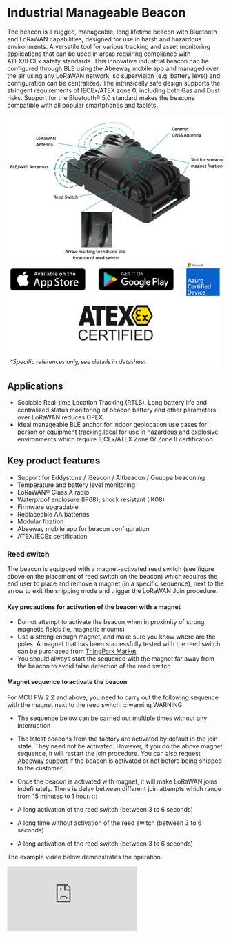 # Industrial Manageable Beacon

The beacon is a rugged, manageable, long lifetime beacon with Bluetooth and
LoRaWAN capabilities, designed for use in harsh and hazardous
environments. A versatile tool for various tracking and asset
monitoring applications that can be used in areas requiring
compliance with ATEX/IECEx safety standards. This innovative industrial beacon can be configured through BLE
using the Abeeway mobile app and managed over the air using
any LoRaWAN network, so supervision (e.g. battery level) and
configuration can be centralized. The intrinsically safe design
supports the stringent requirements of IECEx/ATEX zone 0,
including both Gas and Dust risks. Support for the Bluetooth®
5.0 standard makes the beacons compatible with all popular
smartphones and tablets.

![img](images/CompactTrackerPlacement.jpg)
![img](images/image_azure_certification.png)

## Applications
- Scalable Real-time Location Tracking (RTLS). Long battery life and centralized status monitoring of
beacon battery and other parameters over LoRaWAN reduces OPEX.
- Ideal manageable BLE anchor for indoor geolocation use cases for person or equipment tracking.Ideal
for use in hazardous and explosive environments which require IECEx/ATEX Zone 0/ Zone II certification.

## Key product features
- Support for Eddystone / iBeacon / Altbeacon / Quuppa beaconing
- Temperature and battery level monitoring
- LoRaWAN® Class A radio
- Waterproof enclosure (IP68); shock resistant (IK08)
- Firmware upgradable
- Replaceable AA batteries
- Modular fixation
- Abeeway mobile app for beacon configuration
- ATEX/IECEx certification

### Reed switch
The beacon is equipped with a magnet-activated reed switch (see figure above on the placement of reed switch on the beacon) which requires the end user to place and remove a magnet (in a specific sequence), next to the arrow to exit the shipping mode and trigger the LoRaWAN Join procedure.

#### Key precautions for activation of the beacon with a magnet
* Do not attempt to activate the beacon when in proximity of strong magnetic fields (ie, magnetic mounts)
* Use a strong enough magnet, and make sure you know where are the poles. A magnet that has been successfully tested with the reed switch can be purchased from [ThingPark Market](https://market.thingpark.com/abeeway-compact-tracker-magnets-reed-switch.html)
* You should always start the sequence with the magnet far away from the beacon to avoid false detection of the reed switch

#### Magnet sequence to activate the beacon
For MCU FW 2.2 and above, you need to carry out the following sequence with the magnet next to the reed switch:
:::warning WARNING
* The sequence below can be carried out multiple times without any interruption
* The latest beacons from the factory are activated by default in the join state. They need not be activated. However, if you do the above magnet sequence, it will restart the join procedure. You can also request [Abeeway support](../../troubleshooting-support/faq.md) if the beacon is activated or not before being shipped to the customer.
* Once the beacon is activated with magnet, it will make LoRaWAN joins indefinately. There is delay between different join attempts which range from 15 minutes to 1 hour.
:::

* A long activation of the reed switch (between 3 to 6 seconds)
* A long time without activation of the reed switch (between 3 to 6 seconds)
* A long activation of the reed switch (between 3 to 6 seconds)

The example video below demonstrates the operation.
<html><iframe type="text/html" frameborder="0" allowfullscreen="1" src="https://www.youtube.com/embed/2t8zI3cbfys?" height="150px" width="300px"/></html>

:::warning WARNING
* For more information on the battery lifetime of the beacon, visit [here](../abeeway-device-manager/abeeway-power-consumption-tool.md)
* For more information on beacon firmware documentation, visit [here](../../documentation-library/abeeway-trackers-documentation).
:::


### Standards and certifications

* LoRa Alliance: EU868, US915, AS923, AU915
* Radio: EC, FCC, IC, TELEC
* ATEX zone 0 (ordering option)
  - II 1G Ex ia IIC T4 Ga Ta -20 °C ... +40 °C
  - II 1D Ex ia IIIC T135°C Da Ta -20 °C ... +40 °C
* ATEX zone 2 (ordering option)
  - II 3G Ex ic nA IIC T4 Gc Ta -20 °C ... +40 °C
  - II 3D Ex ic tc IIIB T135°C Dc Ta -20 °C ... +40 °C
* IECEx (ordering option)
  - Ex ia IIC T4 Ga
  - Ex ia IIIC T135°C Da

:::warning WARNING
*  The latest information on certification can be found [here](/documentation-library/abeeway-trackers-documentation.md#certifications).
* The beacon is resistant to water but must never be placed either fully/partially submerged in water or under the influence of high pressure water spray jets for significantly long periods of time. To avoid water entering in the casing, the beacon must not be placed upside down. 
* **The warranty of the beacon is avoid if used incorrectly**.
:::

### Datasheet
The datasheet of the beacon can be downloaded from [here](/documentation-library/abeeway-trackers-documentation.md#data-sheets).


### Beacon configuration
The beacon can be easily configured using Abeeway tracking app, using CLI over USB or using Abeeway device manager. You can find more information [here](../../use-cases/use-case-ble-beaconing.md).
